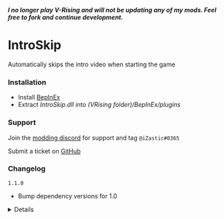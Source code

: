 ***I no longer play V-Rising and will not be updating any of my mods. Feel free to fork and continue development.***

# IntroSkip
Automatically skips the intro video when starting the game

### Installation
- Install [BepInEx](https://v-rising.thunderstore.io/package/BepInEx/BepInExPack_V_Rising/)
- Extract _IntroSkip.dll_ into _(VRising folder)/BepInEx/plugins_

### Support
Join the [modding discord](https://vrisingmods.com/discord) for support and tag `@iZastic#0365`

Submit a ticket on [GitHub](https://github.com/iZastic/vrising-introskip/issues)

### Changelog
`1.1.0`
- Bump dependency versions for 1.0

<details>

`1.0.0`
- Initial release

</details>
